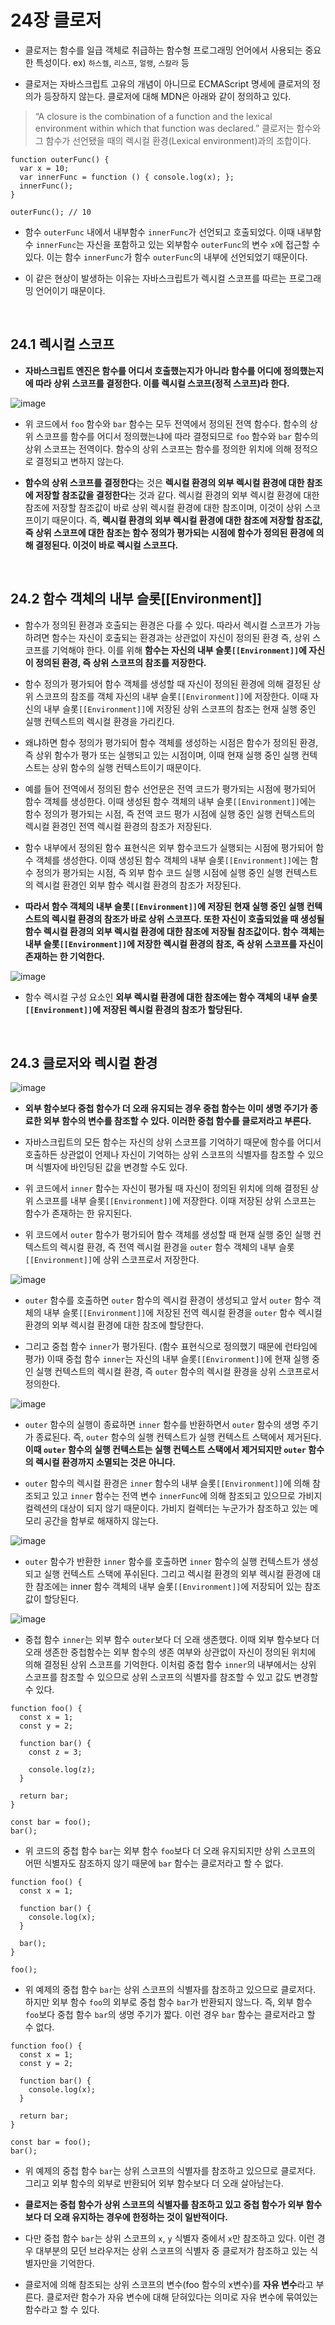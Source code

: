 # 24장 클로저

- 클로저는 함수를 일급 객체로 취급하는 함수형 프로그래밍 언어에서 사용되는 중요한 특성이다. ex) `하스켈`, `리스프`, `얼랭`, `스칼라` 등

- 클로저는 자바스크립트 고유의 개념이 아니므로 ECMAScript 명세에 클로저의 정의가 등장하지 않는다. 클로저에 대해 MDN은 아래와 같이 정의하고 있다.
>“A closure is the combination of a function and the lexical environment within which that function was declared.”
 클로저는 함수와 그 함수가 선언됐을 때의 렉시컬 환경(Lexical environment)과의 조합이다.

```
function outerFunc() {
  var x = 10;
  var innerFunc = function () { console.log(x); };
  innerFunc();
}

outerFunc(); // 10
```

- 함수 `outerFunc` 내에서 내부함수 `innerFunc`가 선언되고 호출되었다. 이때 내부함수 `innerFunc`는 자신을 포함하고 있는 외부함수 `outerFunc`의 변수 `x`에 접근할 수 있다. 이는 함수 `innerFunc`가 함수 `outerFunc`의 내부에 선언되었기 때문이다.

- 이 같은 현상이 발생하는 이유는 자바스크립트가 렉시컬 스코프를 따르는 프로그래밍 언어이기 때문이다.

<br>

## 24.1 렉시컬 스코프

- **자바스크립트 엔진은 함수를 어디서 호출했는지가 아니라 함수를 어디에 정의했는지에 따라 상위 스코프를 결정한다. 이를 렉시컬 스코프(정적 스코프)라 한다.**

![image](https://user-images.githubusercontent.com/109563072/187807873-64d95044-a34d-4f80-b017-c776ff986bcb.png)

- 위 코드에서 `foo` 함수와 `bar` 함수는 모두 전역에서 정의된 전역 함수다. 함수의 상위 스코프를 함수를 어디서 정의했는냐에 따라 결정되므로 `foo` 함수와 `bar` 함수의 상위 스코프는 전역이다. 함수의 상위 스코프는 함수를 정의한 위치에 의해 정적으로 결정되고 변하지 않는다.

- **함수의 상위 스코프를 결정한다**는 것은 **렉시컬 환경의 외부 렉시컬 환경에 대한 참조에 저장할 참조값을 결정한다**는 것과 같다. 렉시컬 환경의 외부 렉시컬 환경에 대한 참조에 저장할 참조값이 바로 상위 렉시컬 환경에 대한 참조이며, 이것이 상위 스코프이기 때문이다. 즉, **렉시컬 환경의 외부 렉시컬 환경에 대한 참조에 저장할 참조값, 즉 상위 스코프에 대한 참조는 함수 정의가 평가되는 시점에 함수가 정의된 환경에 의해 결정된다. 이것이 바로 렉시컬 스코프다.**

<br>

## 24.2 함수 객체의 내부 슬롯[[Environment]]

- 함수가 정의된 환경과 호출되는 환경은 다를 수 있다. 따라서 렉시컬 스코프가 가능하려면 함수는 자신이 호출되는 환경과는 상관없이 자신이 정의된 환경 즉, 상위 스코프를 기억해야 한다. 이를 위해 **함수는 자신의 내부 슬롯`[[Environment]]`에 자신이 정의된 환경, 즉 상위 스코프의 참조를 저장한다.**

- 함수 정의가 평가되어 함수 객체를 생성할 때 자신이 정의된 환경에 의해 결정된 상위 스코프의 참조를 객체 자신의 내부 슬롯`[[Environment]]`에 저장한다. 이때 자신의 내부 슬롯`[[Environment]]`에 저장된 상위 스코프의 참조는 현재 실행 중인 실행 컨텍스트의 렉시컬 환경을 가리킨다.

- 왜냐하면 함수 정의가 평가되어 함수 객체를 생성하는 시점은 함수가 정의된 환경, 즉 상위 함수가 평가 또는 실행되고 있는 시점이며, 이때 현재 실행 중인 실행 컨텍스트는 상위 함수의 실행 컨텍스트이기 때문이다.

- 예를 들어 전역에서 정의된 함수 선언문은 전역 코드가 평가되는 시점에 평가되어 함수 객체를 생성한다. 이때 생성된 함수 객체의 내부 슬롯`[[Environment]]`에는 함수 정의가 평가되는 시점, 즉 전역 코드 평가 시점에 실행 중인 실행 컨텍스트의 렉시컬 환경인 전역 렉시컬 환경의 참조가 저장된다.

- 함수 내부에서 정의된 함수 표현식은 외부 함수코드가 실행되는 시점에 평가되어 함수 객체를 생성한다. 이때 생성된 함수 객체의 내부 슬롯`[[Environment]]`에는 함수 정의가 평가되는 시점, 즉 외부 함수 코드 실행 시점에 실행 중인 실행 컨텍스트의 렉시컬 환경인 외부 함수 렉시컬 환경의 참조가 저장된다.

- **따라서 함수 객체의 내부 슬롯`[[Environment]]`에 저장된 현재 실행 중인 실행 컨텍스트의 렉시컬 환경의 참조가 바로 상위 스코프다. 또한 자신이 호출되었을 때 생성될 함수 렉시컬 환경의 외부 렉시컬 환경에 대한 참조에 저장될 참조값이다. 함수 객체는 내부 슬롯`[[Environment]]`에 저장한 렉시컬 환경의 참조, 즉 상위 스코프를 자신이 존재하는 한 기억한다.**

![image](https://user-images.githubusercontent.com/109563072/187809035-b1308e43-0b77-412b-bc2c-8fd3351c562c.png)

- 함수 렉시컬 구성 요소인 **외부 렉시컬 환경에 대한 참조에는 함수 객체의 내부 슬롯`[[Environment]]`에 저장된 렉시컬 환경의 참조가 할당된다.**

<br>

## 24.3 클로저와 렉시컬 환경

![image](https://user-images.githubusercontent.com/109563072/187809266-08b4c9a8-c689-45e1-beed-6643125f072c.png)

- **외부 함수보다 중첩 함수가 더 오래 유지되는 경우 중첩 함수는 이미 생명 주기가 종료한 외부 함수의 변수를 참조할 수 있다. 이러한 중첩 함수를 클로저라고 부른다.**

- 자바스크립트의 모든 함수는 자신의 상위 스코프를 기억하기 때문에 함수를 어디서 호출하든 상관없이 언제나 자신이 기억하는 상위 스코프의 식별자를 참조할 수 있으며 식별자에 바인딩된 값을 변경할 수도 있다.

- 위 코드에서 `inner` 함수는 자신이 평가될 때 자신이 정의된 위치에 의해 결정된 상위 스코프를 내부 슬롯`[[Environment]]`에 저장한다. 이때 저장된 상위 스코프는 함수가 존재하는 한 유지된다. 

- 위 코드에서 `outer` 함수가 평가되어 함수 객체를 생성할 때 현재 실행 중인 실행 컨텍스트의 렉시컬 환경, 즉 전역 렉시컬 환경을 `outer` 함수 객체의 내부 슬롯`[[Environment]]`에 상위 스코프로서 저장한다.

![image](https://user-images.githubusercontent.com/109563072/187810018-5a1ab654-d126-4dfb-ab5d-f6c200a00f57.png)

- `outer` 함수를 호출하면 `outer` 함수의 렉시컬 환경이 생성되고 앞서 `outer` 함수 객체의 내부 슬롯`[[Environment]]`에 저장된 전역 렉시컬 환경을 `outer` 함수 렉시컬 환경의 외부 렉시컬 환경에 대한 참조에 할당한다.

- 그리고 중첩 함수 `inner`가 평가된다. (함수 표현식으로 정의했기 때문에 런타임에 평가) 이때 중첩 함수 `inner`는 자신의 내부 슬롯`[[Environment]]`에 현재 실행 중인 실행 컨텍스트의 렉시컬 환경, 즉 `outer` 함수의 렉시컬 환경을 상위 스코프로서 정의한다.

![image](https://user-images.githubusercontent.com/109563072/187810248-6efcc80a-495b-493f-866b-623f4ea852c8.png)

- `outer` 함수의 실행이 종료하면 `inner` 함수를 반환하면서 `outer` 함수의 생명 주기가 종료된다. 즉, `outer` 함수의 실행 컨텍스트가 실행 컨텍스트 스택에서 제거된다. **이때 `outer` 함수의 실행 컨텍스트는 실행 컨텍스트 스택에서 제거되지만 `outer` 함수의 렉시컬 환경까지 소멸되는 것은 아니다.**

- `outer` 함수의 렉시컬 환경은 `inner` 함수의 내부 슬롯`[[Environment]]`에 의해 참조되고 있고 `inner` 함수는 전역 변수 `innerFunc`에 의해 참조되고 있으므로 가비지 컬렉션의 대상이 되지 않기 때문이다. 가비지 컬렉터는 누군가가 참조하고 있는 메모리 공간을 함부로 해재하지 않는다.

![image](https://user-images.githubusercontent.com/109563072/187810468-55417c73-af4a-45d5-a911-a6efc95c4b09.png)

- `outer` 함수가 반환한 `inner` 함수를 호출하면 `inner` 함수의 실행 컨텍스트가 생성되고 실행 컨텍스트 스택에 푸쉬된다. 그리고 렉시컬 환경의 외부 렉시컬 환경에 대한 참조에는 inner 함수 객체의 내부 슬롯`[[Environment]]`에 저장되어 있는 참조값이 할당된다.

![image](https://user-images.githubusercontent.com/109563072/187810578-df43bf84-5b2e-4577-9ffe-de7e52a556c1.png)

- 중첩 함수 `inner`는 외부 함수 `outer`보다 더 오래 생존했다. 이때 외부 함수보다 더 오래 생존한 중첩함수는 외부 함수의 생존 여부와 상관없이 자신이 정의된 위치에 의해 결정된 상위 스코프를 기억한다. 이처럼 중첩 함수 `inner`의 내부에서는 상위 스코프를 참조할 수 있으므로 상위 스코프의 식별자를 참조할 수 있고 값도 변경할 수 있다.

```
function foo() {
  const x = 1;
  const y = 2;

  function bar() {
    const z = 3;

    console.log(z);
  }

  return bar;
}

const bar = foo();
bar();
```

- 위 코드의 중첩 함수 `bar`는 외부 함수 `foo`보다 더 오래 유지되지만 상위 스코프의 어떤 식별자도 참조하지 않기 때문에 `bar` 함수는 클로저라고 할 수 없다.

```
function foo() {
  const x = 1;

  function bar() {
    console.log(x);
  }

  bar();
}

foo();
```

- 위 예제의 중첩 함수 `bar`는 상위 스코프의 식별자를 참조하고 있으므로 클로저다. 하지만 외부 함수 `foo`의 외부로 중첩 함수 `bar`가 반환되지 않느다. 즉, 외부 함수 `foo`보다 중첩 함수 `bar`의 생명 주기가 짧다. 이런 경우 `bar` 함수는 클로저라고 할 수 없다.

```
function foo() {
  const x = 1;
  const y = 2;

  function bar() {
    console.log(x);
  }

  return bar;
}

const bar = foo();
bar();
```

- 위 예제의 중첩 함수 `bar`는 상위 스코프의 식별자를 참조하고 있으므로 클로저다. 그리고 외부 함수의 외부로 반환되어 외부 함수보다 더 오래 살아남는다. 

- **클로저는 중첩 함수가 상위 스코프의 식별자를 참조하고 있고 중첩 함수가 외부 함수보다 더 오래 유지하는 경우에 한정하는 것이 일반적이다.**

- 다만 중첩 함수 `bar`는 상위 스코프의 `x`, `y` 식별자 중에서 `x`만 참조하고 있다. 이런 경우 대부분의 모던 브라우저는 상위 스코프의 식별자 중 클로저가 참조하고 있는 식별자만을 기억한다. 

- 클로저에 의해 참조되는 상위 스코프의 변수(foo 함수의 x변수)를 **자유 변수**라고 부른다. 클로저란 함수가 자유 변수에 대해 닫혀있다는 의미로 자유 변수에 묶여있는 함수라고 할 수 있다. 

